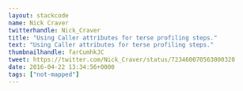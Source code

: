 ```yaml
---
layout: stackcode
name: Nick Craver
twitterhandle: Nick_Craver
title: "Using Caller attributes for terse profiling steps."
text: "Using Caller attributes for terse profiling steps."
thumbnailhandle: farCumhkJC
tweet: https://twitter.com/Nick_Craver/status/723460070563000320
date: 2016-04-22 13:34:56+0000
tags: ["not-mapped"]
---
```

